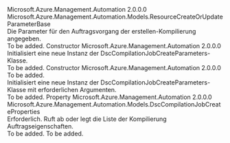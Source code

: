 <Type Name="DscCompilationJobCreateParameters" FullName="Microsoft.Azure.Management.Automation.Models.DscCompilationJobCreateParameters">
  <TypeSignature Language="C#" Value="public class DscCompilationJobCreateParameters : Microsoft.Azure.Management.Automation.Models.ResourceCreateOrUpdateParameterBase" />
  <TypeSignature Language="ILAsm" Value=".class public auto ansi beforefieldinit DscCompilationJobCreateParameters extends Microsoft.Azure.Management.Automation.Models.ResourceCreateOrUpdateParameterBase" />
  <TypeSignature Language="DocId" Value="T:Microsoft.Azure.Management.Automation.Models.DscCompilationJobCreateParameters" />
  <TypeSignature Language="VB.NET" Value="Public Class DscCompilationJobCreateParameters&#xA;Inherits ResourceCreateOrUpdateParameterBase" />
  <TypeSignature Language="F#" Value="type DscCompilationJobCreateParameters = class&#xA;    inherit ResourceCreateOrUpdateParameterBase" />
  <AssemblyInfo>
    <AssemblyName>Microsoft.Azure.Management.Automation</AssemblyName>
    <AssemblyVersion>2.0.0.0</AssemblyVersion>
  </AssemblyInfo>
  <Base>
    <BaseTypeName>Microsoft.Azure.Management.Automation.Models.ResourceCreateOrUpdateParameterBase</BaseTypeName>
  </Base>
  <Interfaces />
  <Docs>
    <summary>
            Die Parameter für den Auftragsvorgang der erstellen-Kompilierung angegeben.
            </summary>
    <remarks>To be added.</remarks>
  </Docs>
  <Members>
    <Member MemberName=".ctor">
      <MemberSignature Language="C#" Value="public DscCompilationJobCreateParameters ();" />
      <MemberSignature Language="ILAsm" Value=".method public hidebysig specialname rtspecialname instance void .ctor() cil managed" />
      <MemberSignature Language="DocId" Value="M:Microsoft.Azure.Management.Automation.Models.DscCompilationJobCreateParameters.#ctor" />
      <MemberSignature Language="VB.NET" Value="Public Sub New ()" />
      <MemberType>Constructor</MemberType>
      <AssemblyInfo>
        <AssemblyName>Microsoft.Azure.Management.Automation</AssemblyName>
        <AssemblyVersion>2.0.0.0</AssemblyVersion>
      </AssemblyInfo>
      <Parameters />
      <Docs>
        <summary>
            Initialisiert eine neue Instanz der DscCompilationJobCreateParameters-Klasse.
            </summary>
        <remarks>To be added.</remarks>
      </Docs>
    </Member>
    <Member MemberName=".ctor">
      <MemberSignature Language="C#" Value="public DscCompilationJobCreateParameters (Microsoft.Azure.Management.Automation.Models.DscCompilationJobCreateProperties properties);" />
      <MemberSignature Language="ILAsm" Value=".method public hidebysig specialname rtspecialname instance void .ctor(class Microsoft.Azure.Management.Automation.Models.DscCompilationJobCreateProperties properties) cil managed" />
      <MemberSignature Language="DocId" Value="M:Microsoft.Azure.Management.Automation.Models.DscCompilationJobCreateParameters.#ctor(Microsoft.Azure.Management.Automation.Models.DscCompilationJobCreateProperties)" />
      <MemberSignature Language="VB.NET" Value="Public Sub New (properties As DscCompilationJobCreateProperties)" />
      <MemberSignature Language="F#" Value="new Microsoft.Azure.Management.Automation.Models.DscCompilationJobCreateParameters : Microsoft.Azure.Management.Automation.Models.DscCompilationJobCreateProperties -&gt; Microsoft.Azure.Management.Automation.Models.DscCompilationJobCreateParameters" Usage="new Microsoft.Azure.Management.Automation.Models.DscCompilationJobCreateParameters properties" />
      <MemberType>Constructor</MemberType>
      <AssemblyInfo>
        <AssemblyName>Microsoft.Azure.Management.Automation</AssemblyName>
        <AssemblyVersion>2.0.0.0</AssemblyVersion>
      </AssemblyInfo>
      <Parameters>
        <Parameter Name="properties" Type="Microsoft.Azure.Management.Automation.Models.DscCompilationJobCreateProperties" />
      </Parameters>
      <Docs>
        <param name="properties">To be added.</param>
        <summary>
            Initialisiert eine neue Instanz der DscCompilationJobCreateParameters-Klasse mit erforderlichen Argumenten.
            </summary>
        <remarks>To be added.</remarks>
      </Docs>
    </Member>
    <Member MemberName="Properties">
      <MemberSignature Language="C#" Value="public Microsoft.Azure.Management.Automation.Models.DscCompilationJobCreateProperties Properties { get; set; }" />
      <MemberSignature Language="ILAsm" Value=".property instance class Microsoft.Azure.Management.Automation.Models.DscCompilationJobCreateProperties Properties" />
      <MemberSignature Language="DocId" Value="P:Microsoft.Azure.Management.Automation.Models.DscCompilationJobCreateParameters.Properties" />
      <MemberSignature Language="VB.NET" Value="Public Property Properties As DscCompilationJobCreateProperties" />
      <MemberSignature Language="F#" Value="member this.Properties : Microsoft.Azure.Management.Automation.Models.DscCompilationJobCreateProperties with get, set" Usage="Microsoft.Azure.Management.Automation.Models.DscCompilationJobCreateParameters.Properties" />
      <MemberType>Property</MemberType>
      <AssemblyInfo>
        <AssemblyName>Microsoft.Azure.Management.Automation</AssemblyName>
        <AssemblyVersion>2.0.0.0</AssemblyVersion>
      </AssemblyInfo>
      <ReturnValue>
        <ReturnType>Microsoft.Azure.Management.Automation.Models.DscCompilationJobCreateProperties</ReturnType>
      </ReturnValue>
      <Docs>
        <summary>
            Erforderlich. Ruft ab oder legt die Liste der Kompilierung Auftragseigenschaften.
            </summary>
        <value>To be added.</value>
        <remarks>To be added.</remarks>
      </Docs>
    </Member>
  </Members>
</Type>